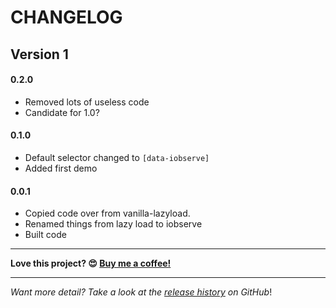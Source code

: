 # CHANGELOG

## Version 1

#### 0.2.0

- Removed lots of useless code
- Candidate for 1.0?

#### 0.1.0

- Default selector changed to `[data-iobserve]`
- Added first demo

#### 0.0.1

- Copied code over from vanilla-lazyload.
- Renamed things from lazy load to iobserve
- Built code

---

**Love this project? 😍 [Buy me a coffee!](https://ko-fi.com/verlok)**

---

_Want more detail? Take a look at the [release history](https://github.com/verlok/iobserve/releases) on GitHub_!
